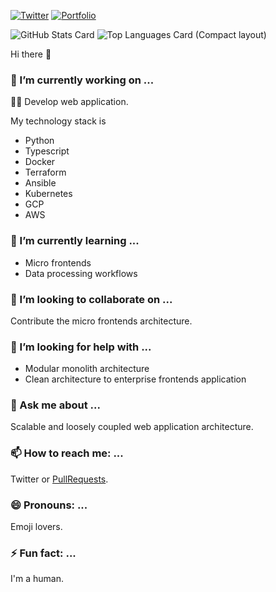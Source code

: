 [![Twitter](https://img.shields.io/twitter/follow/silver_birder?style=social)](https://twitter.com/Silver_birder)
[![Portfolio](https://img.shields.io/badge/portfolio-silverbirder-brightgreen)](https://silver-birder.github.io/)

![GitHub Stats Card](https://github-readme-stats.vercel.app/api?username=Silver-birder&count_private=true&show_icons=true)
![Top Languages Card (Compact layout)](https://github-readme-stats.vercel.app/api/top-langs/?username=Silver-birder&layout=compact)

Hi there 👋

### 🔭 I’m currently working on ...
👨‍💻 Develop web application.

My technology stack is 
* Python
* Typescript
* Docker
* Terraform
* Ansible
* Kubernetes
* GCP
* AWS

### 🌱 I’m currently learning ...
* Micro frontends
* Data processing workflows

### 👯 I’m looking to collaborate on ...
Contribute the micro frontends architecture.

### 🤔 I’m looking for help with ...
* Modular monolith architecture
* Clean architecture to enterprise frontends application

### 💬 Ask me about ...
Scalable and loosely coupled web application architecture.

### 📫 How to reach me: ...
Twitter or [PullRequests](https://github.com/Silver-birder/Silver-birder/pulls).

### 😄 Pronouns: ...
Emoji lovers.

### ⚡ Fun fact: ...
I'm a human.
